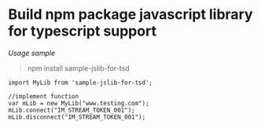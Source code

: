 # Build npm package javascript library for typescript support

_Usage sample_
> npm install sample-jslib-for-tsd
```
import MyLib from 'sample-jslib-for-tsd';

//implement function
var mLib = new MyLib("www.testing.com");    
mLib.connect("IM_STREAM_TOKEN_001");    
mLib.disconnect("IM_STREAM_TOKEN_001"); 
```
